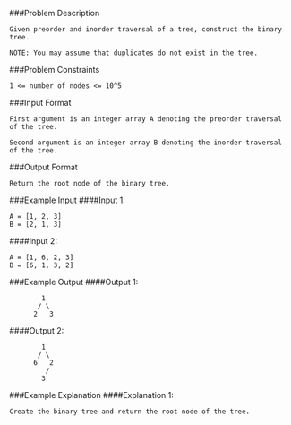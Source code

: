 ###Problem Description
```
Given preorder and inorder traversal of a tree, construct the binary tree.

NOTE: You may assume that duplicates do not exist in the tree.
```


###Problem Constraints
```
1 <= number of nodes <= 10^5
```



###Input Format
```
First argument is an integer array A denoting the preorder traversal of the tree.

Second argument is an integer array B denoting the inorder traversal of the tree.
```


###Output Format
```
Return the root node of the binary tree.
```



###Example Input
####Input 1:

```
A = [1, 2, 3]
B = [2, 1, 3]
```
####Input 2:

```
A = [1, 6, 2, 3]
B = [6, 1, 3, 2]
```

###Example Output
####Output 1:

```
        1
       / \
      2   3
```
####Output 2:

```
        1  
       / \
      6   2
         /
        3
```

###Example Explanation
####Explanation 1:

```
Create the binary tree and return the root node of the tree.
```